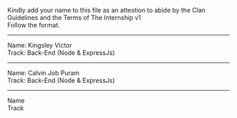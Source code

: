 Kindly add your name to this file as an attestion to abide by the Clan Guidelines and the Terms of The Internship v1
<br/> Follow the format.<br/>

---

Name: Kingsley Victor <br/>
Track: Back-End (Node & ExpressJs)

---

Name: Calvin Job Puram <br/>
Track: Back-End (Node & ExpressJs)

---

Name <br/>
Track
